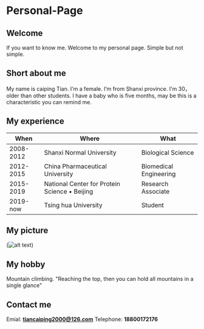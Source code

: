 # Personal-Page
## Welcome
If you want to know me. Welcome to my personal page. Simple but not simple.
## Short about me
My name is caiping Tian. I'm a female. I‘m from Shanxi province. I'm 30，older than other students. I have a baby who is five months, may be this is a characteristic you can remind me.
## My experience
When | Where | What
--- | --- | ---
2008-2012 | Shanxi Normal University | Biological Science
2012-2015 | China Pharmaceutical University | Biomedical Engineering
2015-2019 | National Center for Protein Science • Beijing | Research Associate
2019-now | Tsing hua University | Student

## My picture
(![alt text](https://tva1.sinaimg.cn/large/006y8mN6ly1g74m0paslfj30zk0qogoh.jpg))
## My hobby
Mountain climbing.  "Reaching the top, then you can hold all mountains in a single glance"
## Contact me
Emial: **tiancaiping2000@126.com**
Telephone: **18800172176**
